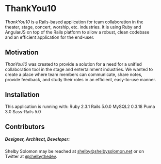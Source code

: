 # **ThankYou10**

*ThankYou10* is a Rails-based application for team collaboration in the theater, stage, concert, worship, etc. industries. It is using Ruby and AngularJS on top of the Rails platform to allow a robust, clean codebase and an efficient application for the end-user.

## Motivation

*ThanYou10* was created to provide a solution for a need for a unified collaboration tool in the stage and entertainment industries. We wanted to create a place where team members can communicate, share notes, provide feedback, and study their roles in an efficient, easy-to-use manner.

## Installation

This application is running with:
Ruby 2.3.1
Rails 5.0.0
MySQL2 0.3.18
Puma 3.0
Sass-Rails 5.0

## Contributors

##### Designer, Architect, Developer:
Shelby Solomon may be reached at [shelby@shelbysolomon.net](mailto:shelby@shelbysolomon.net) or on Twitter at [@shelbythedev](http://twitter.com/shelbythedev).
